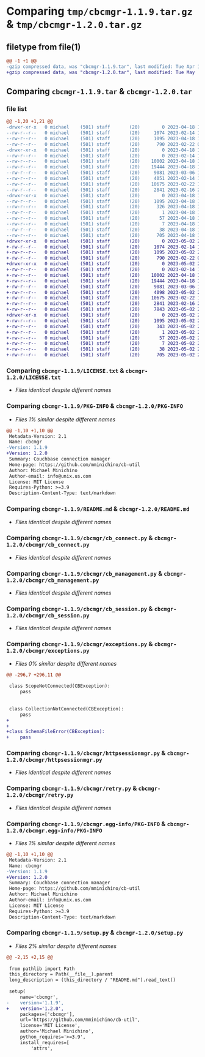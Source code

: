 # Comparing `tmp/cbcmgr-1.1.9.tar.gz` & `tmp/cbcmgr-1.2.0.tar.gz`

## filetype from file(1)

```diff
@@ -1 +1 @@
-gzip compressed data, was "cbcmgr-1.1.9.tar", last modified: Tue Apr 18 19:33:05 2023, max compression
+gzip compressed data, was "cbcmgr-1.2.0.tar", last modified: Tue May  2 21:52:44 2023, max compression
```

## Comparing `cbcmgr-1.1.9.tar` & `cbcmgr-1.2.0.tar`

### file list

```diff
@@ -1,20 +1,21 @@
-drwxr-xr-x   0 michael    (501) staff       (20)        0 2023-04-18 19:33:05.734414 cbcmgr-1.1.9/
--rw-r--r--   0 michael    (501) staff       (20)     1074 2023-02-14 15:09:46.000000 cbcmgr-1.1.9/LICENSE.txt
--rw-r--r--   0 michael    (501) staff       (20)     1095 2023-04-18 19:33:05.734233 cbcmgr-1.1.9/PKG-INFO
--rw-r--r--   0 michael    (501) staff       (20)      790 2023-02-22 04:43:20.000000 cbcmgr-1.1.9/README.md
-drwxr-xr-x   0 michael    (501) staff       (20)        0 2023-04-18 19:33:05.672721 cbcmgr-1.1.9/cbcmgr/
--rw-r--r--   0 michael    (501) staff       (20)        0 2023-02-14 15:09:46.000000 cbcmgr-1.1.9/cbcmgr/__init__.py
--rw-r--r--   0 michael    (501) staff       (20)    10002 2023-04-18 18:40:46.000000 cbcmgr-1.1.9/cbcmgr/cb_connect.py
--rw-r--r--   0 michael    (501) staff       (20)    19444 2023-04-18 18:36:58.000000 cbcmgr-1.1.9/cbcmgr/cb_management.py
--rw-r--r--   0 michael    (501) staff       (20)     9081 2023-03-06 18:28:18.000000 cbcmgr-1.1.9/cbcmgr/cb_session.py
--rw-r--r--   0 michael    (501) staff       (20)     4051 2023-02-14 15:09:46.000000 cbcmgr-1.1.9/cbcmgr/exceptions.py
--rw-r--r--   0 michael    (501) staff       (20)    10675 2023-02-22 16:29:09.000000 cbcmgr-1.1.9/cbcmgr/httpsessionmgr.py
--rw-r--r--   0 michael    (501) staff       (20)     2841 2023-02-16 23:17:59.000000 cbcmgr-1.1.9/cbcmgr/retry.py
-drwxr-xr-x   0 michael    (501) staff       (20)        0 2023-04-18 19:33:05.733841 cbcmgr-1.1.9/cbcmgr.egg-info/
--rw-r--r--   0 michael    (501) staff       (20)     1095 2023-04-18 19:33:05.000000 cbcmgr-1.1.9/cbcmgr.egg-info/PKG-INFO
--rw-r--r--   0 michael    (501) staff       (20)      326 2023-04-18 19:33:05.000000 cbcmgr-1.1.9/cbcmgr.egg-info/SOURCES.txt
--rw-r--r--   0 michael    (501) staff       (20)        1 2023-04-18 19:33:05.000000 cbcmgr-1.1.9/cbcmgr.egg-info/dependency_links.txt
--rw-r--r--   0 michael    (501) staff       (20)       57 2023-04-18 19:33:05.000000 cbcmgr-1.1.9/cbcmgr.egg-info/requires.txt
--rw-r--r--   0 michael    (501) staff       (20)        7 2023-04-18 19:33:05.000000 cbcmgr-1.1.9/cbcmgr.egg-info/top_level.txt
--rw-r--r--   0 michael    (501) staff       (20)       38 2023-04-18 19:33:05.734485 cbcmgr-1.1.9/setup.cfg
--rw-r--r--   0 michael    (501) staff       (20)      705 2023-04-18 19:15:38.000000 cbcmgr-1.1.9/setup.py
+drwxr-xr-x   0 michael    (501) staff       (20)        0 2023-05-02 21:52:44.433478 cbcmgr-1.2.0/
+-rw-r--r--   0 michael    (501) staff       (20)     1074 2023-02-14 15:09:46.000000 cbcmgr-1.2.0/LICENSE.txt
+-rw-r--r--   0 michael    (501) staff       (20)     1095 2023-05-02 21:52:44.433359 cbcmgr-1.2.0/PKG-INFO
+-rw-r--r--   0 michael    (501) staff       (20)      790 2023-02-22 04:43:20.000000 cbcmgr-1.2.0/README.md
+drwxr-xr-x   0 michael    (501) staff       (20)        0 2023-05-02 21:52:44.427026 cbcmgr-1.2.0/cbcmgr/
+-rw-r--r--   0 michael    (501) staff       (20)        0 2023-02-14 15:09:46.000000 cbcmgr-1.2.0/cbcmgr/__init__.py
+-rw-r--r--   0 michael    (501) staff       (20)    10002 2023-04-18 18:40:46.000000 cbcmgr-1.2.0/cbcmgr/cb_connect.py
+-rw-r--r--   0 michael    (501) staff       (20)    19444 2023-04-18 18:36:58.000000 cbcmgr-1.2.0/cbcmgr/cb_management.py
+-rw-r--r--   0 michael    (501) staff       (20)     9081 2023-03-06 18:28:18.000000 cbcmgr-1.2.0/cbcmgr/cb_session.py
+-rw-r--r--   0 michael    (501) staff       (20)     4098 2023-05-02 21:24:28.000000 cbcmgr-1.2.0/cbcmgr/exceptions.py
+-rw-r--r--   0 michael    (501) staff       (20)    10675 2023-02-22 16:29:09.000000 cbcmgr-1.2.0/cbcmgr/httpsessionmgr.py
+-rw-r--r--   0 michael    (501) staff       (20)     2841 2023-02-16 23:17:59.000000 cbcmgr-1.2.0/cbcmgr/retry.py
+-rw-r--r--   0 michael    (501) staff       (20)     7843 2023-05-02 21:24:28.000000 cbcmgr-1.2.0/cbcmgr/schema.py
+drwxr-xr-x   0 michael    (501) staff       (20)        0 2023-05-02 21:52:44.433157 cbcmgr-1.2.0/cbcmgr.egg-info/
+-rw-r--r--   0 michael    (501) staff       (20)     1095 2023-05-02 21:52:44.000000 cbcmgr-1.2.0/cbcmgr.egg-info/PKG-INFO
+-rw-r--r--   0 michael    (501) staff       (20)      343 2023-05-02 21:52:44.000000 cbcmgr-1.2.0/cbcmgr.egg-info/SOURCES.txt
+-rw-r--r--   0 michael    (501) staff       (20)        1 2023-05-02 21:52:44.000000 cbcmgr-1.2.0/cbcmgr.egg-info/dependency_links.txt
+-rw-r--r--   0 michael    (501) staff       (20)       57 2023-05-02 21:52:44.000000 cbcmgr-1.2.0/cbcmgr.egg-info/requires.txt
+-rw-r--r--   0 michael    (501) staff       (20)        7 2023-05-02 21:52:44.000000 cbcmgr-1.2.0/cbcmgr.egg-info/top_level.txt
+-rw-r--r--   0 michael    (501) staff       (20)       38 2023-05-02 21:52:44.433519 cbcmgr-1.2.0/setup.cfg
+-rw-r--r--   0 michael    (501) staff       (20)      705 2023-05-02 21:27:42.000000 cbcmgr-1.2.0/setup.py
```

### Comparing `cbcmgr-1.1.9/LICENSE.txt` & `cbcmgr-1.2.0/LICENSE.txt`

 * *Files identical despite different names*

### Comparing `cbcmgr-1.1.9/PKG-INFO` & `cbcmgr-1.2.0/PKG-INFO`

 * *Files 1% similar despite different names*

```diff
@@ -1,10 +1,10 @@
 Metadata-Version: 2.1
 Name: cbcmgr
-Version: 1.1.9
+Version: 1.2.0
 Summary: Couchbase connection manager
 Home-page: https://github.com/mminichino/cb-util
 Author: Michael Minichino
 Author-email: info@unix.us.com
 License: MIT License
 Requires-Python: >=3.9
 Description-Content-Type: text/markdown
```

### Comparing `cbcmgr-1.1.9/README.md` & `cbcmgr-1.2.0/README.md`

 * *Files identical despite different names*

### Comparing `cbcmgr-1.1.9/cbcmgr/cb_connect.py` & `cbcmgr-1.2.0/cbcmgr/cb_connect.py`

 * *Files identical despite different names*

### Comparing `cbcmgr-1.1.9/cbcmgr/cb_management.py` & `cbcmgr-1.2.0/cbcmgr/cb_management.py`

 * *Files identical despite different names*

### Comparing `cbcmgr-1.1.9/cbcmgr/cb_session.py` & `cbcmgr-1.2.0/cbcmgr/cb_session.py`

 * *Files identical despite different names*

### Comparing `cbcmgr-1.1.9/cbcmgr/exceptions.py` & `cbcmgr-1.2.0/cbcmgr/exceptions.py`

 * *Files 0% similar despite different names*

```diff
@@ -296,7 +296,11 @@
 
 class ScopeNotConnected(CBException):
     pass
 
 
 class CollectionNotConnected(CBException):
     pass
+
+
+class SchemaFileError(CBException):
+    pass
```

### Comparing `cbcmgr-1.1.9/cbcmgr/httpsessionmgr.py` & `cbcmgr-1.2.0/cbcmgr/httpsessionmgr.py`

 * *Files identical despite different names*

### Comparing `cbcmgr-1.1.9/cbcmgr/retry.py` & `cbcmgr-1.2.0/cbcmgr/retry.py`

 * *Files identical despite different names*

### Comparing `cbcmgr-1.1.9/cbcmgr.egg-info/PKG-INFO` & `cbcmgr-1.2.0/cbcmgr.egg-info/PKG-INFO`

 * *Files 1% similar despite different names*

```diff
@@ -1,10 +1,10 @@
 Metadata-Version: 2.1
 Name: cbcmgr
-Version: 1.1.9
+Version: 1.2.0
 Summary: Couchbase connection manager
 Home-page: https://github.com/mminichino/cb-util
 Author: Michael Minichino
 Author-email: info@unix.us.com
 License: MIT License
 Requires-Python: >=3.9
 Description-Content-Type: text/markdown
```

### Comparing `cbcmgr-1.1.9/setup.py` & `cbcmgr-1.2.0/setup.py`

 * *Files 2% similar despite different names*

```diff
@@ -2,15 +2,15 @@
 
 from pathlib import Path
 this_directory = Path(__file__).parent
 long_description = (this_directory / "README.md").read_text()
 
 setup(
     name='cbcmgr',
-    version='1.1.9',
+    version='1.2.0',
     packages=['cbcmgr'],
     url='https://github.com/mminichino/cb-util',
     license='MIT License',
     author='Michael Minichino',
     python_requires='>=3.9',
     install_requires=[
         'attrs',
```

